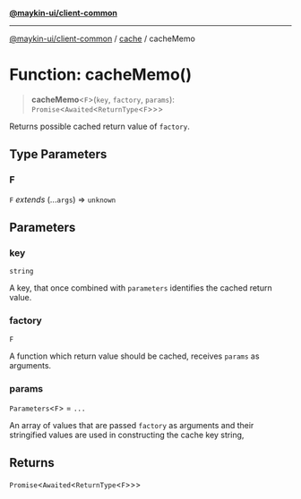 [**@maykin-ui/client-common**](../../README.md)

***

[@maykin-ui/client-common](../../README.md) / [cache](../README.md) / cacheMemo

# Function: cacheMemo()

> **cacheMemo**\<`F`\>(`key`, `factory`, `params`): `Promise`\<`Awaited`\<`ReturnType`\<`F`\>\>\>

Returns possible cached return value of `factory`.

## Type Parameters

### F

`F` *extends* (...`args`) => `unknown`

## Parameters

### key

`string`

A key, that once combined with `parameters` identifies the cached return value.

### factory

`F`

A function which return value should be cached, receives `params` as arguments.

### params

`Parameters`\<`F`\> = `...`

An array of values that are passed `factory` as arguments and their stringified values are used in
  constructing the cache key string,

## Returns

`Promise`\<`Awaited`\<`ReturnType`\<`F`\>\>\>
